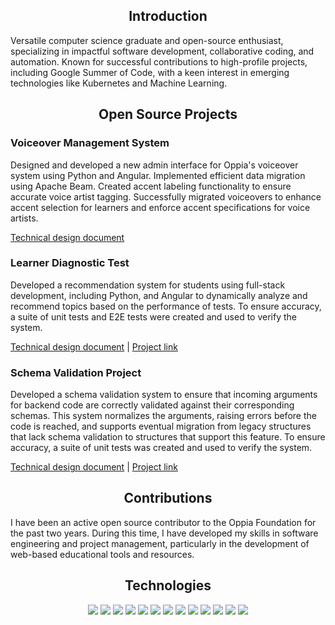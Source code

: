 
<h2 align="center">Introduction</h2>  

Versatile computer science graduate and open-source enthusiast, specializing in impactful software development, collaborative coding, and automation. Known for successful contributions to high-profile projects, including Google Summer of Code, with a keen interest in emerging technologies like Kubernetes and Machine Learning.


<h2 align="center">Open Source Projects</h2>  

<h3>Voiceover Management System</h3>
Designed and developed a new admin interface for Oppia's voiceover system using Python and Angular. Implemented efficient data migration using Apache Beam. Created accent labeling functionality to ensure accurate voice artist tagging. Successfully migrated voiceovers to enhance accent selection for learners and enforce accent specifications for voice artists.  

[Technical design document](https://docs.google.com/document/d/1FEWJxstra1mdZZLG59nQHMA6b8JP6iGathG08kNR8Rs/edit)  

<h3>Learner Diagnostic Test</h3>  
Developed a recommendation system for students using full-stack development, including Python, and Angular to dynamically analyze and recommend topics based on the performance of tests. To ensure accuracy, a suite of unit tests and E2E tests were created and used to verify the system.  

[Technical design document](https://docs.google.com/document/d/1LetLUZHp5sIlE6AU7RGLuGl1SCErNulFXKRnUB2WgJM/edit#heading=h.oeb97grxxkur)  |  [Project link](https://summerofcode.withgoogle.com/archive/2022/projects/4tEjoeF5)

<h3>Schema Validation Project</h3>  
Developed a schema validation system to ensure that incoming arguments for backend code are correctly validated against their corresponding schemas. This system normalizes the arguments, raising errors before the code is reached, and supports eventual migration from legacy structures that lack schema validation to structures that support this feature. To ensure accuracy, a suite of unit tests was created and used to verify the system.  

[Technical design document](https://docs.google.com/document/d/1OkTqfdz7kkvfiZg1YW6cJlZb4FFNe0aIbjw106PzdF4/edit#heading=h.kmalp4o81k4c)  |  [Project link](https://summerofcode.withgoogle.com/archive/2021/projects/6288867950329856)

<h2 align="center">Contributions</h2>  

I have been an active open source contributor to the Oppia Foundation for the past two years. During this time, I have developed my skills in software engineering and project management, particularly in the development of web-based educational tools and resources.

<h2 align="center">Technologies</h2>  
<p align="center">
    <img src="https://img.shields.io/static/v1?label=|&message=HTML5&color=23555f&style=plastic&logo=html5"/>
    <img src="https://img.shields.io/static/v1?label=|&message=CSS3&color=285f65&style=plastic&logo=css3"/>
    <img src="https://img.shields.io/static/v1?label=|&message=SASS&color=2b625f&style=plastic&logo=sass"/>
    <img src="https://img.shields.io/static/v1?label=|&message=BOOTSTRAP&color=316c5e&style=plastic&logo=bootstrap"/>
    <img src="https://img.shields.io/static/v1?label=|&message=JAVASCRIPT&color=3c7f5d&style=plastic&logo=javascript"/>
    <img src="https://img.shields.io/static/v1?label=|&message=ANGULAR&color=4a935c&style=plastic&logo=angular"/>
    <img src="https://img.shields.io/static/v1?label=|&message=TYPESCRIPT&color=4a935c&style=plastic&logo=typescript"/>
    <img src="https://img.shields.io/static/v1?label=|&message=PYTHON&color=52985b&style=plastic&logo=python"/>
    <img src="https://img.shields.io/static/v1?label=|&message=JAVA&color=cdf998&style=plastic&logo=java"/>
    <img src="https://img.shields.io/static/v1?label=|&message=SELENIUM&color=cdf998&style=plastic&logo=selenium"/>
    <img src="https://img.shields.io/static/v1?label=|&message=WEBPACK&color=bbb111&style=plastic&logo=webpack"/>
    <img src="https://img.shields.io/static/v1?label=|&message=LINUX&color=bbb111&style=plastic&logo=linux"/>
    <img src="https://img.shields.io/static/v1?label=|&message=GIT&color=cbb148&style=plastic&logo=git"/>
</p>
